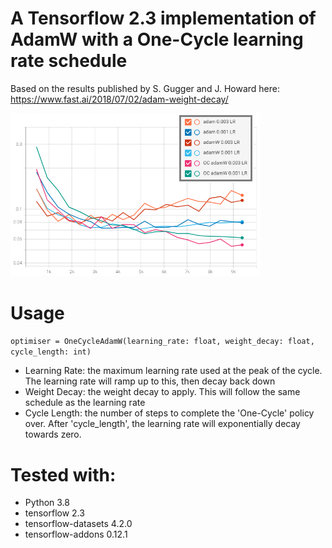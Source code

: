 # A Tensorflow 2.3 implementation of AdamW with a One-Cycle learning rate schedule

Based on the results published by S. Gugger and J. Howard here: https://www.fast.ai/2018/07/02/adam-weight-decay/

<img src="results.png" alt="Image not found" width="400"/>

# Usage
`optimiser = OneCycleAdamW(learning_rate: float, weight_decay: float, cycle_length: int)`
* Learning Rate: the maximum learning rate used at the peak of the cycle. The learning rate will ramp up to this, then decay back down
* Weight Decay: the weight decay to apply. This will follow the same schedule as the learning rate
* Cycle Length: the number of steps to complete the 'One-Cycle' policy over. After 'cycle_length', the learning rate will exponentially decay towards zero.

# Tested with:
* Python 3.8
* tensorflow 2.3
* tensorflow-datasets 4.2.0
* tensorflow-addons 0.12.1
